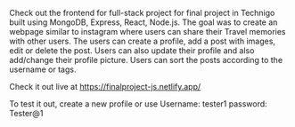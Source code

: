 Check out the frontend for full-stack project for final project in Technigo built using MongoDB, Express, React, Node.js. The goal was to create an webpage similar to instagram where users can share their Travel memories with other users. The users can create a profile, add a post with images, edit or delete the post. Users can also update their profile and also add/change their profile picture. Users can sort the posts according to the username or tags. 

Check it out live at https://finalproject-js.netlify.app/

To test it out, create a new profile or use 
Username: tester1
password: Tester@1
